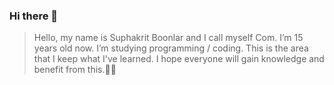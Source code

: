 ### Hi there 👋

>Hello, my name is Suphakrit Boonlar and I call myself Com. I’m 15 years old now. I’m studying programming / coding. This is the area that I keep what I've learned. I hope everyone will gain knowledge and benefit from this.✌🏻
